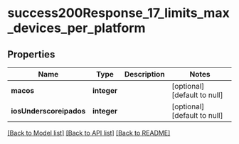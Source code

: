 # success200Response_17_limits_max_devices_per_platform

## Properties
Name | Type | Description | Notes
------------ | ------------- | ------------- | -------------
**macos** | **integer** |  | [optional] [default to null]
**iosUnderscoreipados** | **integer** |  | [optional] [default to null]

[[Back to Model list]](../README.md#documentation-for-models) [[Back to API list]](../README.md#documentation-for-api-endpoints) [[Back to README]](../README.md)


